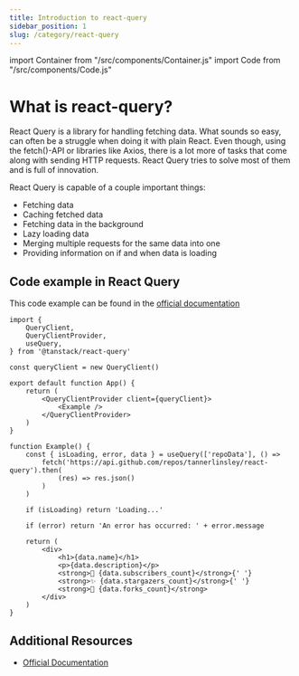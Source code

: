 ```yaml
---
title: Introduction to react-query
sidebar_position: 1
slug: /category/react-query
---
```


import Container from "/src/components/Container.js" 
import Code from "/src/components/Code.js"

# What is react-query?

React Query is a library for handling fetching data.
What sounds so easy, can often be a struggle when doing it with plain React.
Even though, using the fetch()-API or libraries like Axios, there is a lot more of tasks that come along with
sending HTTP requests. React Query tries to solve most of them and is full of innovation.

React Query is capable of a couple important things:

-  Fetching data
-  Caching fetched data
-  Fetching data in the background
-  Lazy loading data
-  Merging multiple requests for the same data into one
-  Providing information on if and when data is loading

## Code example in React Query

This code example can be found in the [official documentation](https://tanstack.com/query/v4/docs/overview)

```tsx
import {
	QueryClient,
	QueryClientProvider,
	useQuery,
} from '@tanstack/react-query'

const queryClient = new QueryClient()

export default function App() {
	return (
		<QueryClientProvider client={queryClient}>
			<Example />
		</QueryClientProvider>
	)
}

function Example() {
	const { isLoading, error, data } = useQuery(['repoData'], () =>
		fetch('https://api.github.com/repos/tannerlinsley/react-query').then(
			(res) => res.json()
		)
	)

	if (isLoading) return 'Loading...'

	if (error) return 'An error has occurred: ' + error.message

	return (
		<div>
			<h1>{data.name}</h1>
			<p>{data.description}</p>
			<strong>👀 {data.subscribers_count}</strong>{' '}
			<strong>✨ {data.stargazers_count}</strong>{' '}
			<strong>🍴 {data.forks_count}</strong>
		</div>
	)
}
```

## Additional Resources








-  [Official Documentation](https://tanstack.com/)
